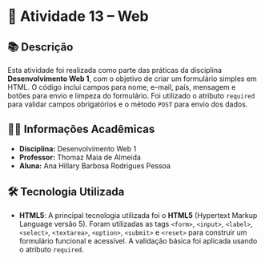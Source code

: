 # 📄 Atividade 13 – Web 

## 📚 Descrição

Esta atividade foi realizada como parte das práticas da disciplina **Desenvolvimento Web 1**, com o objetivo de criar um formulário simples em HTML. O código inclui campos para nome, e-mail, país, mensagem e botões para envio e limpeza do formulário. Foi utilizado o atributo `required` para validar campos obrigatórios e o método `POST` para envio dos dados.

## 👩‍🏫 Informações Acadêmicas

- **Disciplina:** Desenvolvimento Web 1  
- **Professor:** Thomaz Maia de Almeida  
- **Aluna:** Ana Hillary Barbosa Rodrigues Pessoa  

## 🛠 Tecnologia Utilizada

- **HTML5**: A principal tecnologia utilizada foi o **HTML5** (Hypertext Markup Language versão 5). Foram utilizadas as tags `<form>`, `<input>`, `<label>`, `<select>`, `<textarea>`, `<option>`, `<submit>` e `<reset>` para construir um formulário funcional e acessível. A validação básica foi aplicada usando o atributo `required`.
